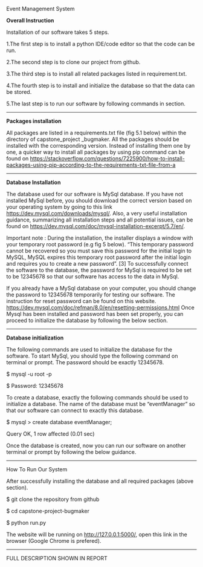 Event Management System

**Overall Instruction** 

Installation of our software takes 5 steps. 

1.The first step is to install a python IDE/code editor so that the code can be run. 

2.The second step is to clone our project from github. 

3.The third step is to install all related packages listed in requirement.txt.  

4.The fourth step is to install and initialize the database so that the data can be stored. 

5.The last step is to run our software by following commands in section.

-----------------
**Packages installation**

All packages are listed in a requirements.txt file (fig 5.1 below) within the directory of capstone_project _bugmaker. All the packages should be installed with the corresponding version. Instead of installing them one by one, a quicker way to install all packages by using pip command can be found on https://stackoverflow.com/questions/7225900/how-to-install-packages-using-pip-according-to-the-requirements-txt-file-from-a



-------------------------

**Database Installation** 

The database used for our software is MySql database. If you have not installed MySql before,  you should download the correct version based on your operating system by going to this link https://dev.mysql.com/downloads/mysql/.  Also, a very useful installation guidance, summarizing all installation steps and all potential issues,  can be found on https://dev.mysql.com/doc/mysql-installation-excerpt/5.7/en/.

Important note : During the installation, the installer displays a window with your temporary root password (e.g fig 5 below). “This temporary password cannot be recovered so you must save this password for the initial login to MySQL, MySQL expires this temporary root password after the initial login and requires you to create a new password”. [3] To successfully connect the software to the database, the password for MySql is required to be set to be 12345678 so that our software has access to the data in MySql.



If you already have  a MySql database on your computer, you should change the password to 12345678 temporarily for testing our software.  The instruction for reset password can be found on this website. https://dev.mysql.com/doc/refman/8.0/en/resetting-permissions.html
Once Mysql has been installed and password has been set properly, you can proceed to initialize the database by following the below section.

-------------------------
**Database initialization** 

The following commands are used to initialize the database for the software. To start MySql, you should type the following command on terminal or prompt. The password should be exactly 12345678.

$  mysql -u root -p

$  Password: 12345678

To create a database,  exactly the following commands should be used to initialize a database.  The name of the database must be “eventManager” so that our software can connect to exactly this database.

$ mysql > create database eventManager;

Query OK, 1 row affected (0.01 sec)

Once the database is created, now you can run our software on another terminal or prompt by following the below guidance.

----------------------
How To Run Our System 

After successfully installing the database and all required packages (above section).

$ git clone the repository from github

$ cd capstone-project-bugmaker

$ python run.py

The website will be running on  http://127.0.0.1:5000/, open this link in the browser (Google Chrome is prefered). 

------------
FULL DESCRIPTION SHOWN IN REPORT

